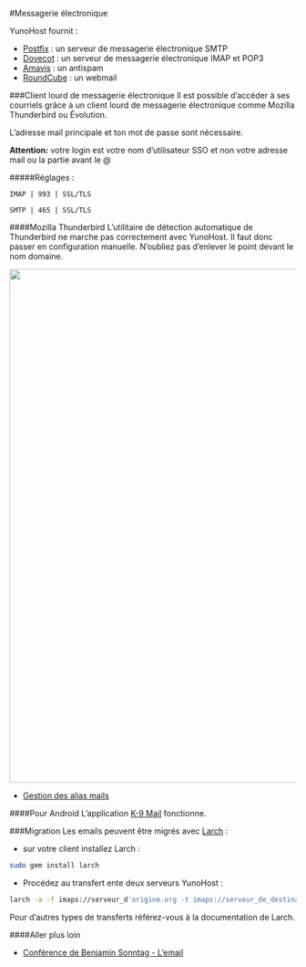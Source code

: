 #Messagerie électronique

YunoHost fournit :
* [Postfix](http://www.postfix.org/) : un serveur de messagerie électronique SMTP
* [Dovecot](http://www.dovecot.org/) : un serveur de messagerie électronique IMAP et POP3
* [Amavis](http://amavis.org/) : un antispam
* [RoundCube](/apps) : un webmail

###Client lourd de messagerie électronique
Il est possible d’accéder à ses courriels grâce à un client lourd de messagerie électronique comme Mozilla Thunderbird ou Évolution.

L’adresse mail principale et ton mot de passe sont nécessaire.

**Attention:** votre login est votre nom d’utilisateur SSO et non votre adresse mail ou la partie avant le @ 

#####Réglages :

`IMAP | 993 | SSL/TLS`

`SMTP | 465 | SSL/TLS`

####Mozilla Thunderbird
L’utilitaire de détection automatique de Thunderbird ne marche pas correctement avec YunoHost. Il faut donc passer en configuration manuelle. N’oubliez pas d’enlever le point devant le nom domaine.

<img src="https://yunohost.org/images/thunderbird-config.png" width=900>

* [Gestion des alias mails](https://support.mozilla.org/en-US/kb/configuring-email-aliases)

####Pour Android
L’application [K-9 Mail](https://github.com/k9mail) fonctionne.

###Migration
Les emails peuvent être migrés avec [Larch](https://github.com/rgrove/larch/) :
* sur votre client installez Larch :
```bash
sudo gem install larch
```
* Procédez au transfert ente deux serveurs YunoHost :
```bash
larch -a -f imaps://serveur_d'origine.org -t imaps://serveur_de_destination.org
```
Pour d’autres types de transferts référez-vous à la documentation de Larch.

####Aller plus loin

* [Conférence de Benjamin Sonntag - L’email](http://www.iletaitunefoisinternet.fr/lemail-par-benjamin-sonntag/)
